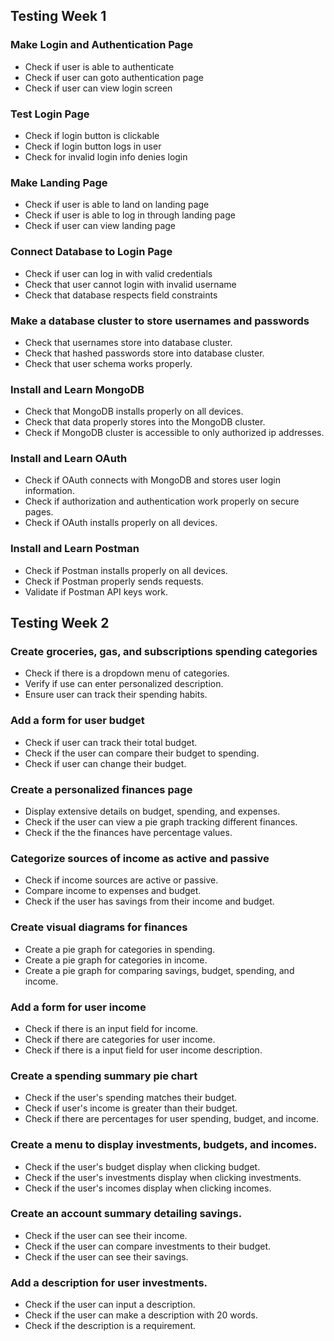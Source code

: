 ## Testing Week 1
### Make Login and Authentication Page
- Check if user is able to authenticate
- Check if user can goto authentication page
- Check if user can view login screen
### Test Login Page
- Check if login button is clickable
- Check if login button logs in user
- Check for invalid login info denies login
### Make Landing Page
- Check if user is able to land on landing page
- Check if user is able to log in through landing page
- Check if user can view landing page
### Connect Database to Login Page
- Check if user can log in with valid credentials
- Check that user cannot login with invalid username
- Check that database respects field constraints
### Make a database cluster to store usernames and passwords
- Check that usernames store into database cluster.
- Check that hashed passwords store into database cluster.
- Check that user schema works properly.
### Install and Learn MongoDB
- Check that MongoDB installs properly on all devices.
- Check that data properly stores into the MongoDB cluster.
- Check if MongoDB cluster is accessible to only authorized ip addresses.
### Install and Learn OAuth
- Check if OAuth connects with MongoDB and stores user login information.
- Check if authorization and authentication work properly on secure pages.
- Check if OAuth installs properly on all devices.
### Install and Learn Postman
- Check if Postman installs properly on all devices.
- Check if Postman properly sends requests.
- Validate if Postman API keys work.

## Testing Week 2
### Create groceries, gas, and subscriptions spending categories
- Check if there is a dropdown menu of categories.
- Verify if use can enter personalized description.
- Ensure user can track their spending habits.
### Add a form for user budget
- Check if user can track their total budget.
- Check if the user can compare their budget to spending.
- Check if user can change their budget.
### Create a personalized finances page
- Display extensive details on budget, spending, and expenses.
- Check if the user can view a pie graph tracking different finances.
- Check if the the finances have percentage values.
### Categorize sources of income as active and passive
- Check if income sources are active or passive.
- Compare income to expenses and budget.
- Check if the user has savings from their income and budget.
### Create visual diagrams for finances
- Create a pie graph for categories in spending.
- Create a pie graph for categories in income.
- Create a pie graph for comparing savings, budget, spending, and income.
### Add a form for user income
- Check if there is an input field for income.
- Check if there are categories for user income.
- Check if there is a input field for user income description.
### Create a spending summary pie chart
- Check if the user's spending matches their budget.
- Check if user's income is greater than their budget.
- Check if there are percentages for user spending, budget, and income.
### Create a menu to display investments, budgets, and incomes.
- Check if the user's budget display when clicking budget.
- Check if the user's investments display when clicking investments.
- Check if the user's incomes display when clicking incomes.
### Create an account summary detailing savings.
- Check if the user can see their income.
- Check if the user can compare investments to their budget.
- Check if the user can see their savings.
### Add a description for user investments.
- Check if the user can input a description.
- Check if the user can make a description with 20 words.
- Check if the description is a requirement.
